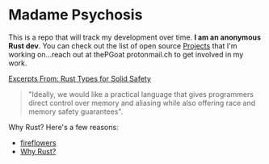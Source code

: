 # Madame Psychosis
This is a repo that will track my development over time. **I am an anonymous Rust dev**. You can check out the list of open source [Projects](projects/schedule.md) that I'm working on...reach out at thePGoat <at> protonmail.ch to get involved in my work.
  
[Excerpts From: Rust Types for Solid Safety](https://web.stanford.edu/class/cs140e/notes/lec2/paper.pdf)
> "Ideally, we would like a practical language that gives programmers direct control over memory and aliasing while also offering race and memory safety guarantees".

Why Rust? Here's a few reasons: <br>
* [fireflowers](https://brson.github.io/fireflowers/)
* [Why Rust?](https://medium.com/paritytech/why-rust-846fd3320d3f)


